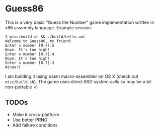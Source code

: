 # Guess86

This is a very basic "Guess the Number" game implementation written in x86 assembly language. Example session:

    $ misc/build.sh && ./build/hello.out
    Welcome to Guess86, my friend!
    Enter a number [0,7]:5
    Nope. It's too high!
    Enter a number [0,7]:4
    Nope. It's too high!
    Enter a number [0,7]:3
    Winner! 

I am building it using nasm macro-assembler on OS X (check out `misc/build.sh`).
The game uses direct BSD system calls so may be a bit non-portable =)

## TODOs
 - Make it cross-platform
 - Use better PRNG
 - Add failure conditions
